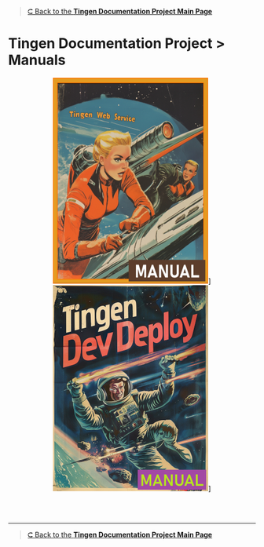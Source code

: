 <!-- u250812 -->

> [⮈ Back to the **Tingen Documentation Project Main Page**](../README.md)

# Tingen Documentation Project > Manuals

<div align="center">

  [![Tingen Web Service Manual](/.github/img/logo/man/TngnDocProj-TngnWsvcMan-316x420.png)](./tngnwsvc/)]
  [![Tingen DevDeploy Manual](/.github/img/logo/man/TngnDocProj-TngnDvdpMan-320x420.png)](./tngndvdp/)]

</div>

<br>
<br>

***

> [⮈ Back to the **Tingen Documentation Project Main Page**](../README.md)
